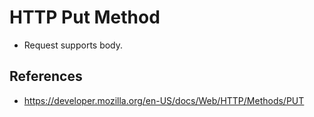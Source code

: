 # HTTP Put Method

- Request supports body.

## References

- https://developer.mozilla.org/en-US/docs/Web/HTTP/Methods/PUT
